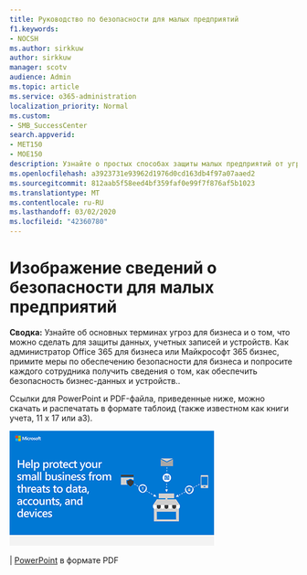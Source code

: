 ```yaml
---
title: Руководство по безопасности для малых предприятий
f1.keywords:
- NOCSH
ms.author: sirkkuw
author: sirkkuw
manager: scotv
audience: Admin
ms.topic: article
ms.service: o365-administration
localization_priority: Normal
ms.custom:
- SMB_SuccessCenter
search.appverid:
- MET150
- MOE150
description: Узнайте о простых способах защиты малых предприятий от угроз безопасности.
ms.openlocfilehash: a3923731e93962d1976d0cd163db4f97a07aaed2
ms.sourcegitcommit: 812aab5f58eed4bf359faf0e99f7f876af5b1023
ms.translationtype: MT
ms.contentlocale: ru-RU
ms.lasthandoff: 03/02/2020
ms.locfileid: "42360780"
---
```

# <a name="security-info-graphic-for-small-businesses"></a>Изображение сведений о безопасности для малых предприятий

**Сводка:** Узнайте об основных терминах угроз для бизнеса и о том, что можно сделать для защиты данных, учетных записей и устройств. Как администратор Office 365 для бизнеса или Майкрософт 365 бизнес, примите меры по обеспечению безопасности для бизнеса и попросите каждого сотрудника получить сведения о том, как обеспечить безопасность бизнес-данных и устройств..

Ссылки для PowerPoint и PDF-файла, приведенные ниже, можно скачать и распечатать в формате таблоид (также известном как книги учета, 11 x 17 или a3).

![Изображение для защиты графического изображения для малого бизнеса](../media/smbthreatprotectioninfographic-thumbnail.png)

[](downloads/smbthreatprotection-infographic.pdf) | [PowerPoint](https://github.com/MicrosoftDocs/microsoft-365-docs-pr/raw/live/m365-democracy/microsoft-365/admin/downloads/smbthreatprotection-infographic.pptx) в формате PDF
